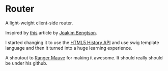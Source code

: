 # Router

A light-weight client-side router.

Inspired by [this](http://joakimbeng.eu01.aws.af.cm/a-javascript-router-in-20-lines/) article by [Joakim Bengtson](https://gist.github.com/joakimbeng). 

I started changing it to use the [HTML5 History API](https://developer.mozilla.org/en-US/docs/Web/Guide/API/DOM/Manipulating_the_browser_history) and use swig template language and then it turned into a huge learning experience.


A shoutout to [Ranger Mauve](https://github.com/RangerMauve) for making it awesome. It should really should be under his github.

